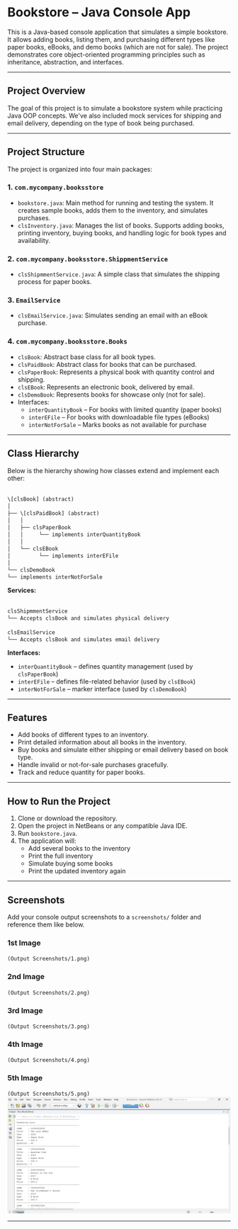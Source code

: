 # Bookstore – Java Console App

This is a Java-based console application that simulates a simple bookstore. It allows adding books, listing them, and purchasing different types like paper books, eBooks, and demo books (which are not for sale). The project demonstrates core object-oriented programming principles such as inheritance, abstraction, and interfaces.

---

## Project Overview

The goal of this project is to simulate a bookstore system while practicing Java OOP concepts. We've also included mock services for shipping and email delivery, depending on the type of book being purchased.

---

## Project Structure

The project is organized into four main packages:

### 1. `com.mycompany.booksstore`
- `bookstore.java`: Main method for running and testing the system. It creates sample books, adds them to the inventory, and simulates purchases.
- `clsInventory.java`: Manages the list of books. Supports adding books, printing inventory, buying books, and handling logic for book types and availability.

### 2. `com.mycompany.booksstore.ShippmentService`
- `clsShipmmentService.java`: A simple class that simulates the shipping process for paper books.

### 3. `EmailService`
- `clsEmailService.java`: Simulates sending an email with an eBook purchase.

### 4. `com.mycompany.booksstore.Books`
- `clsBook`: Abstract base class for all book types.
- `clsPaidBook`: Abstract class for books that can be purchased.
- `clsPaperBook`: Represents a physical book with quantity control and shipping.
- `clsEBook`: Represents an electronic book, delivered by email.
- `clsDemoBook`: Represents books for showcase only (not for sale).
- Interfaces:
  - `interQuantityBook` – For books with limited quantity (paper books)
  - `interEFile` – For books with downloadable file types (eBooks)
  - `interNotForSale` – Marks books as not available for purchase

---

## Class Hierarchy

Below is the hierarchy showing how classes extend and implement each other:

```

\[clsBook] (abstract)
│
├── \[clsPaidBook] (abstract)
│   │
│   ├── clsPaperBook
│   │     └── implements interQuantityBook
│   │
│   └── clsEBook
│         └── implements interEFile
│
└── clsDemoBook
└── implements interNotForSale

```

**Services:**

```

clsShipmmentService
└── Accepts clsBook and simulates physical delivery

clsEmailService
└── Accepts clsBook and simulates email delivery

```

**Interfaces:**

- `interQuantityBook` – defines quantity management (used by `clsPaperBook`)
- `interEFile` – defines file-related behavior (used by `clsEBook`)
- `interNotForSale` – marker interface (used by `clsDemoBook`)

---

## Features

- Add books of different types to an inventory.
- Print detailed information about all books in the inventory.
- Buy books and simulate either shipping or email delivery based on book type.
- Handle invalid or not-for-sale purchases gracefully.
- Track and reduce quantity for paper books.

---

## How to Run the Project

1. Clone or download the repository.
2. Open the project in NetBeans or any compatible Java IDE.
3. Run `bookstore.java`.
4. The application will:
   - Add several books to the inventory
   - Print the full inventory
   - Simulate buying some books
   - Print the updated inventory again

---

## Screenshots

Add your console output screenshots to a `screenshots/` folder and reference them like below.

### 1st Image
`(Output Screenshots/1.png)`

### 2nd Image
`(Output Screenshots/2.png)`

### 3rd Image
`(Output Screenshots/3.png)`

### 4th Image
`(Output Screenshots/4.png)`

### 5th Image
`(Output Screenshots/5.png)`
<img width="959" alt="1" src="Output Screenshots/1.png" />

---
